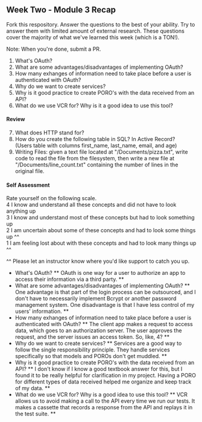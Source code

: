 ## Week Two - Module 3 Recap

Fork this respository. Answer the questions to the best of your ability. Try to answer them with limited amount of external research. These questions cover the majority of what we've learned this week (which is a TON!).

Note: When you're done, submit a PR.

1. What's OAuth?
2. What are some advantages/disadvantages of implementing OAuth?
3. How many exhanges of information need to take place before a user is authenticated with OAuth?
4. Why do we want to create services?
5. Why is it good practice to create PORO's with the data received from an API?
6. What do we use VCR for? Why is it a good idea to use this tool?  

#### Review  

7. What does HTTP stand for?  
8. How do you create the following table in SQL? In Active Record?   
   (Users table with columns first_name, last_name, email, and age)   
9. Writing Files: given a text file located at "/Documents/pizza.txt", write code to read the file from the filesystem, then    write a new file at "/Documents/line_count.txt" containing the number of lines in the original file.  

#### Self Assessment  
Rate yourself on the following scale.  
4 I know and understand all these concepts and did not have to look anything up  
3 I know and understand most of these concepts but had to look something up  
2 I am uncertain about some of these concepts and had to look some things up ^^  
1 I am feeling lost about with these concepts and had to look many things up ^^  

^^ Please let an instructor know where you'd like support to catch you up.



* What's OAuth?
** OAuth is one way for a user to authorize an app to access their information via a third party. **
* What are some advantages/disadvantages of implementing OAuth?
** One advantage is that part of the login process can be outsourced, and I don't have to necessarily implement Bcrypt or another password management system. One disadvantage is that I have less control of my users' information. **
* How many exhanges of information need to take place before a user is authenticated with OAuth?
** The client app makes a request to access data, which goes to an authorization server. The user approves the request, and the server issues an access token. So, like, 4? **
* Why do we want to create services?
** Services are a good way to follow the single responsibility principle. They handle services specifically so that models and POROs don't get muddled. **
* Why is it good practice to create PORO's with the data received from an API?
** I don't know if I know a good textbook answer for this, but I found it to be really helpful for clarification in my project. Having a PORO for different types of data received helped me organize and keep track of my data. **
* What do we use VCR for? Why is a good idea to use this tool?
** VCR allows us to avoid making a call to the API every time we run our tests. It makes a cassette that records a response from the API and replays it in the test suite. **
